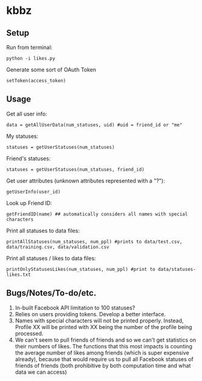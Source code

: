 kbbz
==========

Setup
----------

Run from terminal:

	python -i likes.py

Generate some sort of OAuth Token

	setToken(access_token)

Usage
----------

Get all user info:

	data = getAllUserData(num_statuses, uid) #uid = friend_id or "me"

My statuses:

	statuses = getUserStatuses(num_statuses)
	
Friend's statuses:

	statuses = getUserStatuses(num_statuses, friend_id)

Get user attributes (unknown attributes represented with a "?"):

	getUserInfo(user_id)
	
Look up Friend ID:

	getFriendID(name) ## automatically considers all names with special characters

Print all statuses to data files:

	printAllStatuses(num_statuses, num_ppl) #prints to data/test.csv, data/training.csv, data/validation.csv

Print all statuses / likes to data files:

	printOnlyStatusesLikes(num_statuses, num_ppl) #print to data/statuses-likes.txt




Bugs/Notes/To-do/etc.
----------

1. In-built Facebook API limitation to 100 statuses?
2. Relies on users providing tokens. Develop a better interface.
3. Names with special characters will not be printed properly. Instead, Profile XX will be
   printed with XX being the number of the profile being processed.
4. We can't seem to pull friends of friends and so we can't get statistics on their numbers of likes.
   The functions that this most impacts is counting the average number of likes among friends
   (which is super expensive already), because that would require us to pull all Facebook statuses of
   friends of friends (both prohibitive by both computation time and what data we can access)
